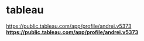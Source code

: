 # tableau
https://public.tableau.com/app/profile/andrei.v5373
**https://public.tableau.com/app/profile/andrei.v5373**
